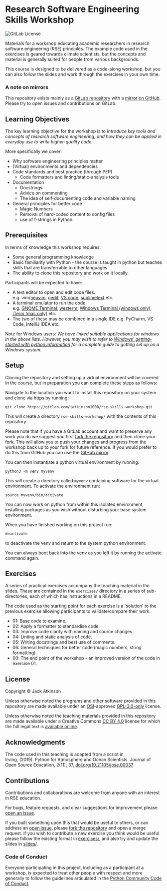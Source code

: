 # Research Software Engineering Skills Workshop

![GitLab License](https://img.shields.io/gitlab/license/jatkinson1000%2Fpower-up-python)

Materials for a workshop educating academic researchers in research software
engineering (RSE) principles.
The example code used in the exercises is geared towards climate scientists,
but the concepts and material is generally suited for people from various backgrounds.

This course is designed to be delivered as a code-along workshop, but you can also follow
the slides and work through the exercises in your own time.


### A note on mirrors

This repository exists mainly as a
[GitLab repository](https://gitlab.com/jatkinson1000/rse-skills-workshop)
with a [mirror on GitHub](https://github.com/jatkinson1000/rse-skills-workshop).\
Please try to open issues and contributions on GitLab.


## Learning Objectives

The key learning objective for the workshop is to _Introduce key tools and concepts of
research software engineering, and how they can be applied in everyday use to write
higher-quality code_.

More specifically we cover:

- Why software engineering principles matter
- (Virtual) environments and dependencies
- Code standards and best practice (through PEP)
  - Code formatters and linting/static-analysis tools
- Documentation
  - Docstrings
  - Advice on commenting
  - The idea of self-documenting code and variable naming
- General principles for better code
  - Magic Numbers
  - Removal of hard-coded content to config files
  - use of f-strings in Python.


## Prerequisites

In terms of knowledge this workshop requires:

- Some general programming knowledge
- Basic familiarity with Python - the course is taught in python but teaches skills that are transferrable to other languages.
- The ability to clone this repository and work on it locally.

Participants will be expected to have:

- A text editor to open and edit code files.\
   e.g. vim/[neovim](https://neovim.io/), [gedit](https://gedit.en.softonic.com/), [VS code](https://code.visualstudio.com/), [sublimetext](https://www.sublimetext.com/) etc.
- A terminal emulator to run the code.\
  e.g. [GNOME Terminal](https://help.gnome.org/users/gnome-terminal/stable/), [wezterm](https://wezfurlong.org/wezterm/index.html), [Windows Terminal (windows only)](https://learn.microsoft.com/en-us/windows/terminal/), [iTerm (mac only)](https://iterm2.com/) etc.
- The two of these may be combined in a single IDE e.g. PyCharm, VS Code, IntelliJ IDEA etc.

Note for Windows users: _We have linked suitable applications for windows in the above lists.
However, you may wish to refer to [Windows' getting-started with python information](https://learn.microsoft.com/en-us/windows/python/beginners)
for a complete guide to getting set up on a Windows system._


## Setup

Cloning the repository and setting up a virtual environment will be covered in the course,
but in preparation you can complete these steps as follows:

Navigate to the location you want to install this repository on your system and clone
via https by running:
```
git clone https://gitlab.com/jatkinson1000/rse-skills-workshop.git
```
This will create a directory `rse-skills-workshop/` with the contents of this repository.

Please note that if you have a GitLab account and want to preserve any work you do
we suggest you first [fork the repository](https://github.com/Cambridge-ICCS/practical-ml-with-pytorch/fork) 
and then clone your fork.
This will allow you to push your changes and progress from the workshop back up to your
fork for future reference.
If you would prefer to do this from GitHub you can use the [GitHub mirror](https://github.com/jatkinson1000/rse-skills-workshop).

You can then instantiate a python virtual environment by running:
```
python3 -m venv myvenv
```
This will create a directory called `myvenv` containing software for the virtual environment.
To activate the environment run:
```
source myvenv/bin/activate
```
You can now work on python from within this isolated environment, installing packages
as you wish without disturbing your base system environment.

When you have finished working on this project run:
```
deactivate
```
to deactivate the venv and return to the system python environment.

You can always boot back into the venv as you left it by running the activate command again.


## Exercises

A series of practical exercises accompany the teaching material in the slides.
These are contained in the `exercises/` directory in a series of sub-directories,
each of which has instructions in a README.

The code used as the starting point for each exercise is a 'solution' to the
previous exercise allowing participants to validate/compare their work.

- 01: Base code to examine.
- 02: Apply a formatter to standardise code.
- 03: Improve code clarity with naming and source changes.
- 04: Linting and static analysis of code.
- 05: Writing docstrings and best use of comments.
- 06: General techniques for better code (magic numbers, string formatting).
- 00: The end point of the workshop - an improved version of the code in exercise 01.


## License

Copyright &copy; Jack Atkinson

Unless otherwise noted the programs and other software provided in this repository are
made available under an [OSI](https://opensource.org/)-approved
[GPL-3.0-only](https://opensource.org/license/gpl-3-0/) license.

Unless otherwise noted the teaching materials provided in this repository are
made available under a Creative Commons [CC BY 4.0](https://creativecommons.org/licenses/by/4.0/)
license for which the full legal text is [available online](https://creativecommons.org/licenses/by/4.0/legalcode).


## Acknowledgments

The code used in this teaching is adapted from a script in\
Irving, (2019). Python for Atmosphere and Ocean Scientists.
Journal of Open Source Education, 2(11), 37,
[doi.org/10.21105/jose.00037](https://doi.org/10.21105/jose.00037)


## Contributions

Contributions and collaborations are welcome from anyone with an
interest in RSE education.

For bugs, feature requests, and clear suggestions for improvement please
[open an issue](https://gitlab.com/jatkinson1000/power-up-python/-/issues).

If you built something upon this that would be useful to others, or can
address an [open issue](https://gitlab.com/jatkinson1000/power-up-python/-/issues),
please [fork the repository](https://gitlab.com/jatkinson1000/power-up-python/-/forks/new)
and open a merge request.
If you wish to contribute a new exercise you think would be useful please follow the
existing format in [exercises/](exercises/), and also try and update the slides in
[slides/](slides/).


### Code of Conduct

Everyone participating in this project, including as a participant at a workshop,
is expected to treat other people with respect and more generally to follow
the guidelines articulated in the
[Python Community Code of Conduct](https://www.python.org/psf/codeofconduct/).
